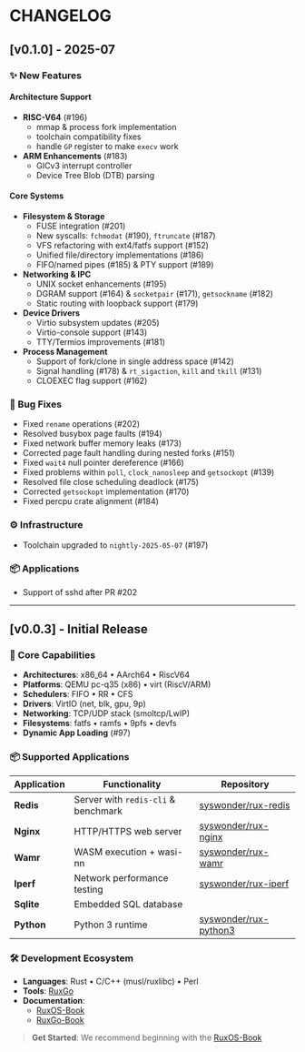 # CHANGELOG

## [v0.1.0] - 2025-07

### ✨ New Features
#### Architecture Support
- **RISC-V64** (#196)
  - mmap & process fork implementation
  - toolchain compatibility fixes
  - handle `GP` register to make `execv` work
- **ARM Enhancements** (#183)
  - GICv3 interrupt controller
  - Device Tree Blob (DTB) parsing

#### Core Systems
- **Filesystem & Storage**
  - FUSE integration (#201)
  - New syscalls: `fchmodat` (#190), `ftruncate` (#187)
  - VFS refactoring with ext4/fatfs support (#152)
  - Unified file/directory implementations (#186)
  - FIFO/named pipes (#185) & PTY support (#189)
- **Networking & IPC**
  - UNIX socket enhancements (#195)
  - DGRAM support (#164) & `socketpair` (#171), `getsockname` (#182)
  - Static routing with loopback support (#179)
- **Device Drivers**
  - Virtio subsystem updates (#205)
  - Virtio-console support (#143)
  - TTY/Termios improvements (#181)
- **Process Management**
  - Support of fork/clone in single address space (#142)
  - Signal handling (#178) & `rt_sigaction`, `kill` and `tkill` (#131)
  - CLOEXEC flag support (#162)

### 🐛 Bug Fixes
- Fixed `rename` operations (#202)
- Resolved busybox page faults (#194)
- Fixed network buffer memory leaks (#173)
- Corrected page fault handling during nested forks (#151)
- Fixed `wait4` null pointer dereference (#166)
- Fixed problems within `poll`, `clock_nanosleep` and `getsockopt` (#139)
- Resolved file close scheduling deadlock (#175)
- Corrected `getsockopt` implementation (#170)
- Fixed percpu crate alignment (#184)

### ⚙️ Infrastructure
- Toolchain upgraded to `nightly-2025-05-07` (#197)

### 📦 Applications
- Support of sshd after PR #202

---

## [v0.0.3] - Initial Release

### 🚀 Core Capabilities
- **Architectures**: x86_64 • AArch64 • RiscV64
- **Platforms**: QEMU pc-q35 (x86) • virt (RiscV/ARM)
- **Schedulers**: FIFO • RR • CFS
- **Drivers**: VirtIO (net, blk, gpu, 9p)
- **Networking**: TCP/UDP stack (smoltcp/LwIP)
- **Filesystems**: fatfs • ramfs • 9pfs • devfs
- **Dynamic App Loading** (#97)

### 📦 Supported Applications
| Application | Functionality | Repository |
|-------------|---------------|------------|
| **Redis** | Server with `redis-cli` & benchmark | [syswonder/rux-redis](https://github.com/syswonder/rux-redis) |
| **Nginx** | HTTP/HTTPS web server | [syswonder/rux-nginx](https://github.com/syswonder/rux-nginx) |
| **Wamr** | WASM execution + wasi-nn | [syswonder/rux-wamr](https://github.com/syswonder/rux-wamr) |
| **Iperf** | Network performance testing | [syswonder/rux-iperf](https://github.com/syswonder/rux-iperf) |
| **Sqlite** | Embedded SQL database | |
| **Python** | Python 3 runtime | [syswonder/rux-python3](https://github.com/syswonder/rux-python3) |

### 🛠️ Development Ecosystem
- **Languages**: Rust • C/C++ (musl/ruxlibc) • Perl
- **Tools**: [RuxGo](https://github.com/syswonder/ruxgo)
- **Documentation**:
  - [RuxOS-Book](https://ruxos.syswonder.org)
  - [RuxGo-Book](https://ruxgo.syswonder.org)

> **Get Started**: We recommend beginning with the [RuxOS-Book](https://ruxos.syswonder.org)
